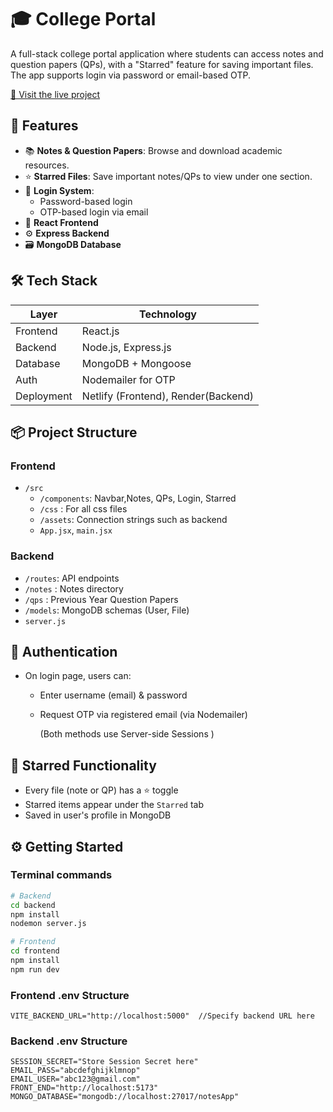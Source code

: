 # 🎓 College Portal

A full-stack college portal application where students can access notes and question papers (QPs), with a "Starred" feature for saving important files. The app supports login via password or email-based OTP.

[🔗 Visit the live project](https://hiethub.netlify.app
)

## 🚀 Features

- 📚 **Notes & Question Papers**: Browse and download academic resources.
- ⭐ **Starred Files**: Save important notes/QPs to view under one section.
- 🔐 **Login System**:
  - Password-based login
  - OTP-based login via email
- 🧠 **React Frontend**
- ⚙️ **Express Backend**
- 🗃️ **MongoDB Database**

## 🛠️ Tech Stack

| Layer     | Technology             |
|-----------|------------------------|
| Frontend  | React.js               |
| Backend   | Node.js, Express.js    |
| Database  | MongoDB + Mongoose     |
| Auth      | Nodemailer for OTP     |
|Deployment | Netlify (Frontend), Render(Backend)|



## 📦 Project Structure

### Frontend
- `/src`
  - `/components`: Navbar,Notes, QPs, Login, Starred
  - `/css` : For all css files
  - `/assets`: Connection strings such as backend
  - `App.jsx`, `main.jsx`

### Backend

  - `/routes`: API endpoints
  - `/notes` : Notes directory
  - `/qps` : Previous Year Question Papers
  - `/models`: MongoDB schemas (User, File)
  - `server.js`

## 🔐 Authentication

- On login page, users can:
  - Enter username (email) & password
  - Request OTP via registered email (via Nodemailer)

    (Both methods use Server-side Sessions )

## 📁 Starred Functionality

- Every file (note or QP) has a ⭐ toggle
- Starred items appear under the `Starred` tab
- Saved in user's profile in MongoDB

## ⚙️ Getting Started

### Terminal commands

```bash
# Backend
cd backend
npm install
nodemon server.js

# Frontend
cd frontend
npm install
npm run dev
```

### Frontend .env Structure
```env  
VITE_BACKEND_URL="http://localhost:5000"  //Specify backend URL here
```
 ### Backend .env Structure

 ```env
 SESSION_SECRET="Store Session Secret here"
EMAIL_PASS="abcdefghijklmnop"
EMAIL_USER="abc123@gmail.com"
FRONT_END="http://localhost:5173"
MONGO_DATABASE="mongodb://localhost:27017/notesApp"
 ```
